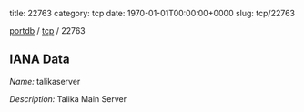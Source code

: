 title: 22763
category: tcp
date: 1970-01-01T00:00:00+0000
slug: tcp/22763

[portdb](/) / [tcp](/category/tcp.html) / 22763


## IANA Data

_Name:_ talikaserver

_Description:_ Talika Main Server

